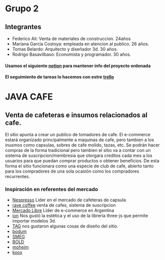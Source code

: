 # Grupo 2 
## Integrantes
+ Federico Ali: Venta de materiales de construccion.  24años 
+ Mariana Garcia Costoya: empleada en atencion al publico. 26 años.
+ Tomas Belardo: Arquitecto y diseñador 3d. 30 años. 
+ Rodrigo Basavilbaso: Economista y programador. 30 años.

#### Usamos el siguiente [notion](https://sunny-tumbleweed-79d.notion.site/Trabajo-Integrador-5bcc3261f92646bea07721a4aee4d874) para mantener info del proyecto ordenada
#### El seguimiento de tareas lo hacemos con estre [trello](https://trello.com/b/V46ylRJE/sprint-1)



# JAVA CAFE
## Venta de cafeteras e insumos relacionados al cafe.

El sitio apunta a crear un publico de tomadores de cafe. El e-commerce estará organizado principalmente a maquinas de cafe, pero tambien a los inusmos como capsulas, sobres de cafe molido, tazas, etc. Se podrán hacer compras de la forma tradicional pero tambien el sitio va a contar con un sistema de suscripcion/membresia que otorgara creditos cada mes a los usuarios para que puedan comprar productos o obtener beneficios. De esta forma el sitio funcionara como una especie de club de cafe, abierto tanto para los compradores de una sola ocasión como los compradores recurrentes. 


 ### Inspiración en referentes del mercado
 + [Nespresso](https://www.nespresso.com/ar/?gclid=Cj0KCQjw1N2TBhCOARIsAGVHQc7Gbt5oRbZbD0FXgrLjR79xeydg_rN0uexHieKRl5tRfLzOTkSiEx8aAqvUEALw_wcB&gclsrc=aw.ds) Lider en el mercado de cafeteras de capsula
 + [rave coffee](https://ravecoffee.co.uk/) venta de cafes, sistema de suscripcion
 + [Mercado Libre](https://www.mercadolibre.com.ar/) Líder de e-commerce en Argentina
 + [ion](https://exp-ion.lusion.co/) Nos gustó la estética y el uso de la librería three-js que permite importar modelos 3d.
 + [TAG](https://www.tagheuer.com/fr/en/smartwatches/collection-connected.html/) nos gustaron algunas cosas de diseño del sitio.
 + [bodum](https://www.bodum.com/gb/en/) 
 + [SMEG](https://www.smeg.com/sda-espresso-coffee-machines)
 + [BOLD](https://boldcapitalpartners.com/)
 + [moheim](https://moheim.com/)
 + [koox](http://koox.co.uk/)
 
 
 
 
